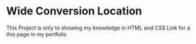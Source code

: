 # Wide Conversion Location

This Project is only to showing my knowledge in HTML and CSS
Link for a this page in my portfolio
